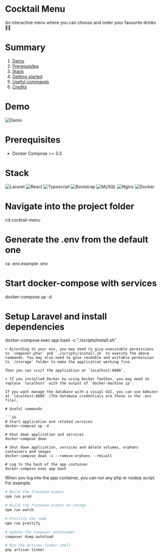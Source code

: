 # Cocktail Menu
An interactive menu where you can choose and order your favourite drinks 🍺🍹

# Summary
1. [Demo](#demo)
2. [Prerequisites](#prerequisites)
3. [Stack](#stack)
4. [Getting started](#getting-started)
5. [Useful commands](#useful-commands)
6. [Credits](#credits)

# Demo

![Demo](https://raw.githubusercontent.com/lgcolella/cocktail-menu/master/.repository/demo.gif "Demo")

# Prerequisites

- Docker Compose >= 3.3

# Stack

![Laravel](https://raw.githubusercontent.com/lgcolella/cocktail-menu/master/.repository/laravel.png "Laravel")
![React](https://raw.githubusercontent.com/lgcolella/cocktail-menu/master/.repository/react.png "React")
![Typescript](https://raw.githubusercontent.com/lgcolella/cocktail-menu/master/.repository/typescript.png "Typescript")
![Bootstrap](https://raw.githubusercontent.com/lgcolella/cocktail-menu/master/.repository/bootstrap.png "Bootstrap")
![MySQL](https://raw.githubusercontent.com/lgcolella/cocktail-menu/master/.repository/mysql.png "MySQL")
![Nginx](https://raw.githubusercontent.com/lgcolella/cocktail-menu/master/.repository/nginx.png "Nginx")
![Docker](https://raw.githubusercontent.com/lgcolella/cocktail-menu/master/.repository/docker.png "Docker")


# Navigate into the project folder
cd cocktail-menu

# Generate the .env from the default one
cp .env.example .env

# Start docker-compose with services
docker-compose up -d

# Setup Laravel and install dependencies
docker-compose exec app bash -c "./scripts/install.sh"
```
> According to your env, you may need to give executable permissions to `composer.phar` and `./scripts/install.sh` to execute the above commands. You may also need to give readable and writable permission to `/storage` folder to make the application working fine.

Then you can visit the application at `localhost:8000`.

> If you installed Docker by using Docker Toolbox, you may need to replace `localhost` with the output of `docker-machine ip`.

If you want manage the database with a visual GUI, you can use Adminer at `localhost:8080` (The database credentials are those in the .env file).

# Useful commands

```sh
# Start application and related services
docker-compose up -d

# Shut down application and services
docker-compose down

# Shut down application, services and delete volumes, orphans containers and images
docker-compose down -v --remove-orphans --rmi=all

# Log to the bash of the app container
docker-compose exec app bash
```

When you log into the app container, you can run any php or nodejs script. For example:

```sh
# Build the frontend assets
npm run prod

# Build the frontend assets on change
npm run watch

# Prettify the code
npm run prettify

# Update the Composer autoloader
composer dump-autoload

# Run the Artisan Tinker shell
php artisan tinker
```
